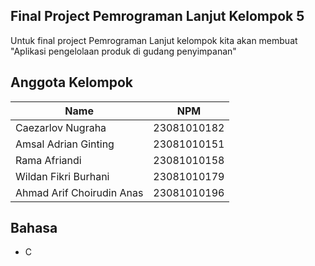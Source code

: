 ## Final Project Pemrograman Lanjut Kelompok 5
Untuk final project Pemrograman Lanjut kelompok kita akan membuat <br />
"Aplikasi pengelolaan produk di gudang penyimpanan"




## Anggota Kelompok

| Name                                 | NPM           |
|--------------------------------------|--------------|
| Caezarlov Nugraha                    | 23081010182  |
| Amsal Adrian Ginting                 | 23081010151  |
| Rama Afriandi                        | 23081010158  |
| Wildan Fikri Burhani                 | 23081010179  |
| Ahmad Arif Choirudin Anas            | 23081010196  |


## Bahasa
- C